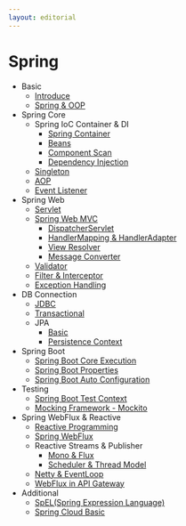 ```yaml
---
layout: editorial
---
```


# Spring

* Basic
    * [Introduce](introduce.md)
    * [Spring & OOP](oop.md)
* Spring Core
    * Spring IoC Container & DI
        * [Spring Container](spring-container.md)
        * [Beans](beans.md)
        * [Component Scan](component-scan.md)
        * [Dependency Injection](dependency-injection.md)
    * [Singleton](singleton.md)
    * [AOP](aop.md)
    * [Event Listener](event-listener.md)
* Spring Web
    * [Servlet](servlet.md)
    * [Spring Web MVC](spring-web-mvc.md)
        * [DispatcherServlet](dispatcher-servlet.md)
        * [HandlerMapping & HandlerAdapter](handler-mapping-adapter.md)
        * [View Resolver](view-resolver.md)
        * [Message Converter](message-converter.md)
    * [Validator](validator.md)
    * [Filter & Interceptor](filter-interceptor.md)
    * [Exception Handling](exception-handling.md)
* DB Connection
    * [JDBC](jdbc.md)
    * [Transactional](transactional.md)
    * JPA
        * [Basic](jpa-basic.md)
        * [Persistence Context](persistence-context.md)
* Spring Boot
    * [Spring Boot Core Execution](spring-boot-core-execution.md)
    * [Spring Boot Properties](spring-boot-properties.md)
    * [Spring Boot Auto Configuration](spring-boot-auto-configuration.md)
* Testing
    * [Spring Boot Test Context](spring-boot-test-context.md)
    * [Mocking Framework - Mockito](mocking-framework-mockito.md)
* Spring WebFlux & Reactive
    * [Reactive Programming](reactive-programming.md)
    * [Spring WebFlux](spring-webflux.md)
    * Reactive Streams & Publisher
        * [Mono & Flux](mono-and-flux.md)
        * [Scheduler & Thread Model](scheduler-thread-model.md)
    * [Netty & EventLoop](netty-eventloop.md)
    * [WebFlux in API Gateway](webflux-api-gateway.md)
* Additional
    * [SpEL(Spring Expression Language)](spel.md)
    * [Spring Cloud Basic](spring-cloud-basic.md)
